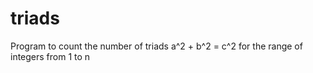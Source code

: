 # triads
Program to count the number of triads a^2 + b^2 = c^2 for the range of integers from 1 to n
